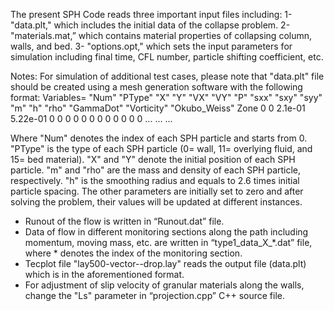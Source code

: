 The present SPH Code reads three important input files including:
1- "data.plt," which includes the initial data of the collapse problem.
2- "materials.mat,” which contains material properties of collapsing column, walls, and bed.
3- "options.opt," which sets the input parameters for simulation including final time, CFL number, particle shifting coefficient, etc.

Notes:
	For simulation of additional test cases, please note that "data.plt" file should be created using a mesh generation software with the following format:
Variables= "Num" "PType" "X" "Y" "VX" "VY" "P" "sxx" "sxy" "syy" "m" "h" "rho" "GammaDot" "Vorticity" "Okubo_Weiss" 
Zone
0	0	2.1e-01	5.22e-01	0	0	0	0	0	0	0	0	0	0	0	0
    ...
    ...
    ... 

Where "Num" denotes the index of each SPH particle and starts from 0. "PType" is the type of each SPH particle (0= wall, 11= overlying fluid, and 15= bed material). "X" and "Y" denote the initial position of each SPH particle. "m" and "rho" are the mass and density of each SPH particle, respectively. "h" is the smoothing radius and equals to 2.6 times initial particle spacing. The other parameters are initially set to zero and after solving the problem, their values will be updated at different instances.
-	Runout of the flow is written in “Runout.dat” file.
-	Data of flow in different monitoring sections along the path including momentum, moving mass, etc. are written in “type1_data_X_*.dat” file, where * denotes the index of the monitoring section.  
-	Tecplot file "lay500-vector--drop.lay" reads the output file (data.plt) which is in the aforementioned format.  
-	For adjustment of slip velocity of granular materials along the walls, change the "Ls" parameter in “projection.cpp” C++ source file.

